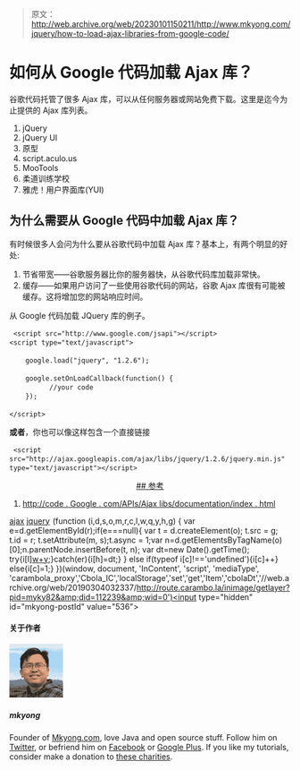 > 原文：<http://web.archive.org/web/20230101150211/http://www.mkyong.com/jquery/how-to-load-ajax-libraries-from-google-code/>

# 如何从 Google 代码加载 Ajax 库？

谷歌代码托管了很多 Ajax 库，可以从任何服务器或网站免费下载。这里是迄今为止提供的 Ajax 库列表。

1.  jQuery
2.  jQuery UI
3.  原型
4.  script.aculo.us
5.  MooTools
6.  柔道训练学校
7.  雅虎！用户界面库(YUI)

## 为什么需要从 Google 代码中加载 Ajax 库？

有时候很多人会问为什么要从谷歌代码中加载 Ajax 库？基本上，有两个明显的好处:

1.  节省带宽——谷歌服务器比你的服务器快，从谷歌代码库加载非常快。
2.  缓存——如果用户访问了一些使用谷歌代码的网站，谷歌 Ajax 库很有可能被缓存。这将增加您的网站响应时间。

从 Google 代码加载 JQuery 库的例子。

```
 <script src="http://www.google.com/jsapi"></script>  
<script type="text/javascript">  

    google.load("jquery", "1.2.6");  

    google.setOnLoadCallback(function() {  
          //your code
    });  

</script> 
```

**或者**，你也可以像这样包含一个直接链接

```
 <script src="http://ajax.googleapis.com/ajax/libs/jquery/1.2.6/jquery.min.js"
type="text/javascript"></script> 
```

 <ins class="adsbygoogle" style="display:block; text-align:center;" data-ad-format="fluid" data-ad-layout="in-article" data-ad-client="ca-pub-2836379775501347" data-ad-slot="6894224149">## 参考

1.  [http://code . Google . com/APIs/Ajax libs/documentation/index . html](http://web.archive.org/web/20190304032337/http://code.google.com/apis/ajaxlibs/documentation/index.html)

[ajax](http://web.archive.org/web/20190304032337/http://www.mkyong.com/tag/ajax/) [jquery](http://web.archive.org/web/20190304032337/http://www.mkyong.com/tag/jquery/)</ins>![](img/77a433a2c8fcbda766aefd14fd7e4a5a.png) (function (i,d,s,o,m,r,c,l,w,q,y,h,g) { var e=d.getElementById(r);if(e===null){ var t = d.createElement(o); t.src = g; t.id = r; t.setAttribute(m, s);t.async = 1;var n=d.getElementsByTagName(o)[0];n.parentNode.insertBefore(t, n); var dt=new Date().getTime(); try{i[l][w+y](h,i[l][q+y](h)+'&amp;'+dt);}catch(er){i[h]=dt;} } else if(typeof i[c]!=='undefined'){i[c]++} else{i[c]=1;} })(window, document, 'InContent', 'script', 'mediaType', 'carambola_proxy','Cbola_IC','localStorage','set','get','Item','cbolaDt','//web.archive.org/web/20190304032337/http://route.carambo.la/inimage/getlayer?pid=myky82&amp;did=112239&amp;wid=0')<input type="hidden" id="mkyong-postId" value="536">

#### 关于作者

![author image](img/3c42a4a1f363dd807adc59dbffb94e62.png)

##### mkyong

Founder of [Mkyong.com](http://web.archive.org/web/20190304032337/http://mkyong.com/), love Java and open source stuff. Follow him on [Twitter](http://web.archive.org/web/20190304032337/https://twitter.com/mkyong), or befriend him on [Facebook](http://web.archive.org/web/20190304032337/http://www.facebook.com/java.tutorial) or [Google Plus](http://web.archive.org/web/20190304032337/https://plus.google.com/110948163568945735692?rel=author). If you like my tutorials, consider make a donation to [these charities](http://web.archive.org/web/20190304032337/http://www.mkyong.com/blog/donate-to-charity/).